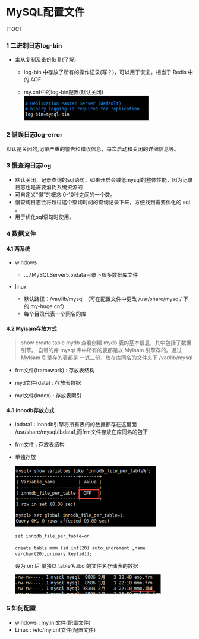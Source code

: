 # MySQL配置文件

[TOC]

### 1 二进制日志log-bin

- 主从复制及备份恢复(了解)
  - log-bin 中存放了所有的操作记录(写？)，可以用于恢复。相当于 Redis 中的 AOF    

  - my.cnf中的log-bin配置(默认关闭)
   ![img](assets/93B0A422-F56A-4150-94A0-F855AFB42AFF.png) 

### 2 错误日志log-error

默认是关闭的,记录严重的警告和错误信息，每次启动和关闭的详细信息等。

### 3 慢查询日志log

- 默认关闭，记录查询的sql语句，如果开启会减低mysql的整体性能，因为记录日志也是需要消耗系统资源的
- 可自定义“慢”的概念:0-10秒之间的一个数。
- 慢查询日志会将超过这个查询时间的查询记录下来，方便找到需要优化的 sql 。
- 用于优化sql语句时使用。 

### 4 数据文件

#### 4.1 两系统

  - windows	
    
    - ....\MySQLServer5.5\data目录下很多数据库文件
  - linux
    - 默认路径：/var/lib/mysql   （可在配置文件中更改 /usr/share/mysql/  下的 my-huge.cnf）
    - 每个目录代表一个同名的库

#### 4.2 Myisam存放方式

  > show create table mydb 查看创建 mydb 表的基本信息，其中包括了数据引擎。
  > 自带的库 mysql 库中所有的表都是以 MyIsam 引擎存的。通过 MyIsam 引擎存的表都是 一式三份，放在库同名的文件夹下 /var/lib/mysql

  - frm文件(framework) : 存放表结构

  - myd文件(data) : 存放表数据

  - myi文件(index) : 存放表索引

#### 4.3  innodb存放方式

  - ibdata1 : Innodb引擎将所有表的的数据都存在这里面 /usr/share/mysql/ibdata1,而frm文件存放在库同名的包下

  - frm文件 : 存放表结构

  - 单独存放 

    ![img](assets/01C4BE67-1FD6-474A-8D06-33090EDE3007.png) 

    ```
    set innodb_file_per_table=on 

    create table mmm (id int(20) auto_increment ,name varchar(20),primary key(id));
    ```
    设为 on 后 单独以 table名.ibd 的文件名存储表的数据
    
    ![img](assets/7CDC50D6-9A5C-4030-B5CD-40EA7439780F.png) 

### 5 如何配置

- windows : my.ini文件(配置文件)
- Linux : /etc/my.cnf文件(配置文件)